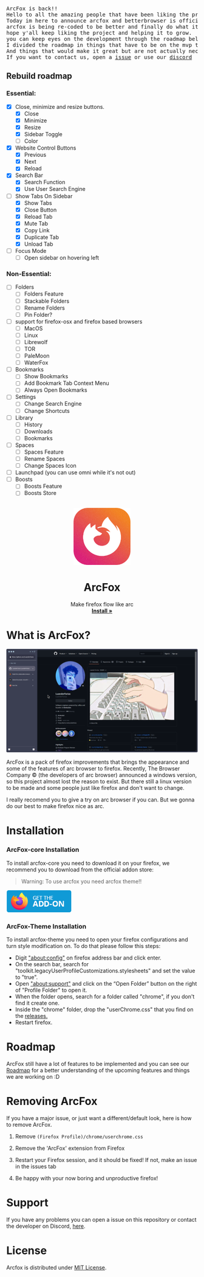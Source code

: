 <pre>
ArcFox is back!!
Hello to all the amazing people that have been liking the project.
Today im here to announce arcfox and betterbrowser is officialy back!!
arcfox is being re-coded to be better and finally do what it should have done from the start.
hope y'all keep liking the project and helping it to grow.
you can keep eyes on the development through the roadmap bellow.
I divided the roadmap in things that have to be on the mvp to make arcfox usable
And things that would make it great but are not actually necessary.
If you want to contact us, open a <a href="https://github.com/betterbrowser/arcfox/issues">issue</a> or use our <a href="https://discord.gg/jDASpgt68t">discord</a>
</pre>

## Rebuild roadmap
### Essential:
- [x] Close, minimize and resize buttons.
  - [x] Close
  - [x] Minimize
  - [x] Resize
  - [x] Sidebar Toggle
  - [ ] Color
- [x] Website Control Buttons
  - [x] Previous
  - [x] Next
  - [x] Reload
- [x] Search Bar
  - [x] Search Function
  - [x] Use User Search Engine
- [ ] Show Tabs On Sidebar
  - [x] Show Tabs
  - [x] Close Button
  - [x] Reload Tab
  - [x] Mute Tab
  - [x] Copy Link
  - [x] Duplicate Tab
  - [x] Unload Tab
- [ ] Focus Mode
  - [ ] Open sidebar on hovering left
### Non-Essential:
- [ ] Folders
  - [ ] Folders Feature
  - [ ] Stackable Folders
  - [ ] Rename Folders
  - [ ] Pin Folder?
- [ ] support for firefox-osx and firefox based browsers
  - [ ] MacOS
  - [ ] Linux
  - [ ] Librewolf
  - [ ] TOR
  - [ ] PaleMoon
  - [ ] WaterFox
- [ ] Bookmarks
  - [ ] Show Bookmarks
  - [ ] Add Bookmark Tab Context Menu
  - [ ] Always Open Bookmarks
- [ ] Settings
  - [ ] Change Search Engine
  - [ ] Change Shortcuts
- [ ] Library
  - [ ] History
  - [ ] Downloads
  - [ ] Bookmarks
- [ ] Spaces
  - [ ] Spaces Feature
  - [ ] Rename Spaces
  - [ ] Change Spaces Icon
- [ ] Launchpad (you can use omni while it's not out)
- [ ] Boosts
  - [ ] Boosts Feature
  - [ ] Boosts Store

##

<p align="center">
  <a href="#">
  </a>
  <p align="center">
   <img width="150" height="150" src="public/media/logo.png" alt="Logo">
  </p>
  <h1 align="center"><b>ArcFox</b></h1>
  <p align="center">
  Make firefox flow like arc
    <br />
    <a href="https://github.com/betterbrowser/arcfox/releases"><strong>Install »</strong></a>
    <br />
  </p>
</p>

# What is ArcFox?
<img src="public/media/screenshot.png"/>

ArcFox is a pack of firefox improvements that brings the appearance and some of the features of arc browser to firefox. Recently, The Browser Company © (the developers of arc browser) announced a windows version, so this project almost lost the reason to exist. But there still a linux version to be made and some people just like firefox and don't want to change.

I really recomend you to give a try on arc browser if you can. But we gonna do our best to make firefox nice as arc.

# Installation

### ArcFox-core Installation
To install arcfox-core you need to download it on your firefox, we recommend you to download from the official addon store:

> Warning: To use arcfox you need arcfox theme!!

<a href="https://addons.mozilla.org/firefox/addon/arcfox/">
  <img src="public/media/badge.png" alt="Download on addons store"></img>
</a>

### ArcFox-Theme Installation
To install arcfox-theme you need to open your firefox configurations and turn style modification on. To do that please follow this steps:

- Digit <a href="about:config">"about:config"</a> on firefox address bar and click enter.
- On the search bar, search for "toolkit.legacyUserProfileCustomizations.stylesheets" and set the value to "true".
- Open <a href="about:support">"about:support"</a> and click on the “Open Folder” button on the right of "Profile Folder" to open it.
- When the folder opens, search for a folder called "chrome", if you don't find it create one.
- Inside the "chrome" folder, drop the "userChrome.css" that you find on the <a href="https://github.com/betterbrowser/arcfox/releases">releases.</a>
- Restart firefox.

# Roadmap
ArcFox still have a lot of features to be implemented and you can see our <a href="https://github.com/orgs/betterbrowser/projects/2">Roadmap</a> for a better understanding of the upcoming features and things we are working on :D

# Removing ArcFox
If you have a major issue, or just want a different/default look, here is how to remove ArcFox.

1. Remove `(Firefox Profile)/chrome/userchrome.css`

2. Remove the 'ArcFox' extension from Firefox

3. Restart your Firefox session, and it should be fixed! If not, make an issue in the issues tab

4. Be happy with your now boring and unproductive firefox!

# Support
If you have any problems you can open a issue on this repository or contact the developer on Discord, [here](https://discord.gg/jDASpgt68t).

# License
Arcfox is distributed under [MIT License](/LICENSE).
